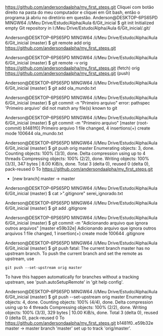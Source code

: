 https://github.com/andersondaalpha/my_first_steps.git
Cliquei com botão direito na pasta do meu computador e cliquei em Git bash, então o programa já abriu no diretório em questão.
Anderson@DESKTOP-6PS65PD MINGW64 /i/Meu Drive/Estudo/Alpha/Aula 6/Git_inicial
$ git init
Initialized empty Git repository in I:/Meu Drive/Estudo/Alpha/Aula 6/Git_inicial/.git/

Anderson@DESKTOP-6PS65PD MINGW64 /i/Meu Drive/Estudo/Alpha/Aula 6/Git_inicial (master)
$ git remote add orig https://github.com/andersondaalpha/my_first_steps.git

Anderson@DESKTOP-6PS65PD MINGW64 /i/Meu Drive/Estudo/Alpha/Aula 6/Git_inicial (master)
$ git remote -v
orig    https://github.com/andersondaalpha/my_first_steps.git (fetch)
orig    https://github.com/andersondaalpha/my_first_steps.git (push)

Anderson@DESKTOP-6PS65PD MINGW64 /i/Meu Drive/Estudo/Alpha/Aula 6/Git_inicial (master)
$ git add ola_mundo.txt


Anderson@DESKTOP-6PS65PD MINGW64 /i/Meu Drive/Estudo/Alpha/Aula 6/Git_inicial (master)
$ git commit -n "Primeiro arquivo"
error: pathspec 'Primeiro arquivo' did not match any file(s) known to git

Anderson@DESKTOP-6PS65PD MINGW64 /i/Meu Drive/Estudo/Alpha/Aula 6/Git_inicial (master)
$ git commit -m "Primeiro arquivo"
[master (root-commit) b1481f0] Primeiro arquivo
 1 file changed, 4 insertions(+)
 create mode 100644 ola_mundo.txt

Anderson@DESKTOP-6PS65PD MINGW64 /i/Meu Drive/Estudo/Alpha/Aula 6/Git_inicial (master)
$ git push orig master
Enumerating objects: 3, done.
Counting objects: 100% (3/3), done.
Delta compression using up to 4 threads
Compressing objects: 100% (2/2), done.
Writing objects: 100% (3/3), 347 bytes | 8.00 KiB/s, done.
Total 3 (delta 0), reused 0 (delta 0), pack-reused 0
To https://github.com/andersondaalpha/my_first_steps.git
 * [new branch]      master -> master

Anderson@DESKTOP-6PS65PD MINGW64 /i/Meu Drive/Estudo/Alpha/Aula 6/Git_inicial (master)
$ cat >".gitignore"
serei_ignorado.txt

Anderson@DESKTOP-6PS65PD MINGW64 /i/Meu Drive/Estudo/Alpha/Aula 6/Git_inicial (master)
$ git add .gitignore

Anderson@DESKTOP-6PS65PD MINGW64 /i/Meu Drive/Estudo/Alpha/Aula 6/Git_inicial (master)
$ git commit -m "Adicionando arquivo que ignora outros arquivos"
[master e59b32e] Adicionando arquivo que ignora outros arquivos
 1 file changed, 1 insertion(+)
 create mode 100644 .gitignore

Anderson@DESKTOP-6PS65PD MINGW64 /i/Meu Drive/Estudo/Alpha/Aula 6/Git_inicial (master)
$ git push
fatal: The current branch master has no upstream branch.
To push the current branch and set the remote as upstream, use

    git push --set-upstream orig master

To have this happen automatically for branches without a tracking
upstream, see 'push.autoSetupRemote' in 'git help config'.


Anderson@DESKTOP-6PS65PD MINGW64 /i/Meu Drive/Estudo/Alpha/Aula 6/Git_inicial (master)
$ git push --set-upstream orig master
Enumerating objects: 4, done.
Counting objects: 100% (4/4), done.
Delta compression using up to 4 threads
Compressing objects: 100% (2/2), done.
Writing objects: 100% (3/3), 329 bytes | 10.00 KiB/s, done.
Total 3 (delta 0), reused 0 (delta 0), pack-reused 0
To https://github.com/andersondaalpha/my_first_steps.git
   b1481f0..e59b32e  master -> master
branch 'master' set up to track 'orig/master'.